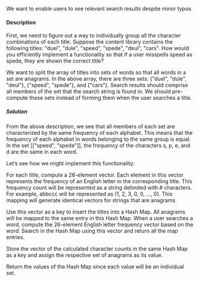 We want to enable users to see relevant search results despite minor typos.

#### Description

First, we need to figure out a way to individually group all the character combinations of each title. Suppose the content library contains the following titles: "duel", "dule", "speed", "spede", "deul", "cars". How would you efficiently implement a functionality so that if a user misspells speed as spede, they are shown the correct title?

We want to split the array of titles into sets of words so that all words in a set are anagrams. In the above array, there are three sets: {"duel", "dule", "deul"}, {"speed", "spede"}, and {"cars"}. Search results should comprise all members of the set that the search string is found in. We should pre-compute these sets instead of forming them when the user searches a title.

##### Solution

From the above description, we see that all members of each set are characterized by the same frequency of each alphabet. This means that the frequency of each alphabet in words belonging to the same group is equal. In the set [["speed", "spede"]], the frequency of the characters s, p, e, and d are the same in each word.

Let’s see how we might implement this functionality:

For each title, compute a 26-element vector. Each element in this vector represents the frequency of an English letter in the corresponding title. This frequency count will be represented as a string delimited with # characters. For example, abbccc will be represented as (1, 2, 3, 0, 0, ..., 0). This mapping will generate identical vectors for strings that are anagrams.

Use this vector as a key to insert the titles into a Hash Map. All anagrams will be mapped to the same entry in this Hash Map. When a user searches a word, compute the 26-element English letter frequency vector based on the word. Search in the Hash Map using this vector and return all the map entries.

Store the vector of the calculated character counts in the same Hash Map as a key and assign the respective set of anagrams as its value.

Return the values of the Hash Map since each value will be an individual set.
